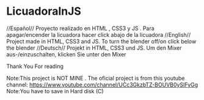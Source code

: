 # LicuadoraInJS
//Español//
Proyecto realizado en HTML , CSS3 y JS . Para apagar/encender la licuadora hacer click abajo de la licuadora
//English//
Project made in HTML, CSS3 and JS. To turn the blender off/on click below the blender
//Deutsch//
Projekt in HTML, CSS3 und JS. Um den Mixer aus-/einzuschalten, klicken Sie unter den Mixer

Thank You For reading

Note:This project is NOT MINE . The oficial project is from this  youtube channel:
https://www.youtube.com/channel/UCc3GkzbTZ-BOUVB0ySIFyGg
Note:You have to save in Hard disk (C) 
